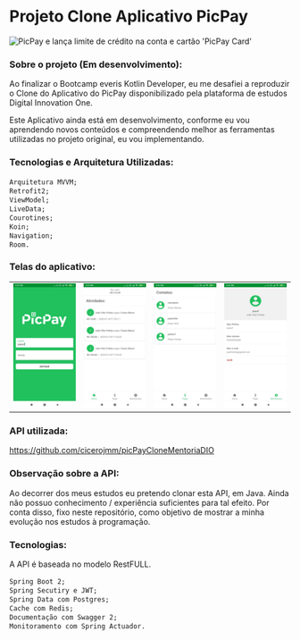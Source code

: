 # Projeto Clone Aplicativo PicPay

![PicPay e lança limite de crédito na conta e cartão 'PicPay Card'](https://static-wp-eqi15-prd.euqueroinvestir.com/wp-content/uploads/2019/12/picpay-logo-1-e1577071801612.png)


### Sobre o projeto (Em desenvolvimento):

Ao finalizar o Bootcamp everis Kotlin Developer, eu me desafiei a reproduzir o Clone do Aplicativo do PicPay disponibilizado pela plataforma de estudos Digital Innovation One.

Este Aplicativo ainda está em desenvolvimento, conforme eu vou aprendendo novos conteúdos e compreendendo melhor as ferramentas utilizadas no projeto original, eu vou implementando.


### Tecnologias e Arquitetura Utilizadas:

```
Arquitetura MVVM;
Retrofit2;
ViewModel;
LiveData;
Courotines;
Koin;
Navigation;
Room.
```




### Telas do aplicativo:

|                                                              |                                                              |                                                              |                                                              |
| ------------------------------------------------------------ | ------------------------------------------------------------ | ------------------------------------------------------------ | ------------------------------------------------------------ |
| [![login](https://github.com/joaooab/picPayCloneMentoriaDIO-Android/raw/master/picpay.png)](https://github.com/joaooab/picPayCloneMentoriaDIO-Android/blob/master/picpay.png) | [![atividades](https://github.com/joaooab/picPayCloneMentoriaDIO-Android/raw/master/picpay2.png)](https://github.com/joaooab/picPayCloneMentoriaDIO-Android/blob/master/picpay2.png) | [![contatos](https://github.com/joaooab/picPayCloneMentoriaDIO-Android/raw/master/picpay3.png)](https://github.com/joaooab/picPayCloneMentoriaDIO-Android/blob/master/picpay3.png) | [![perfil](https://github.com/joaooab/picPayCloneMentoriaDIO-Android/raw/master/picpay4.png)](https://github.com/joaooab/picPayCloneMentoriaDIO-Android/blob/master/picpay4.png) |





### API utilizada:

https://github.com/cicerojmm/picPayCloneMentoriaDIO


### Observação sobre a API:

Ao decorrer dos meus estudos eu pretendo clonar esta API, em Java. Ainda não possuo conhecimento / experiência suficientes para tal efeito. Por conta disso, fixo neste repositório, como objetivo de mostrar a minha evolução nos estudos à programação.


### Tecnologias:

A API é baseada no modelo RestFULL.

```
Spring Boot 2;
Spring Secutiry e JWT;
Spring Data com Postgres;
Cache com Redis;
Documentação com Swagger 2;
Monitoramento com Spring Actuador.
```

